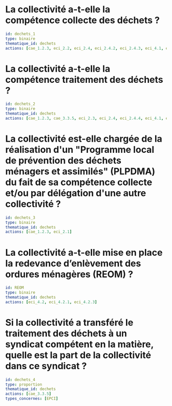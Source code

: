 # La collectivité a-t-elle la compétence collecte des déchets ?
```yaml
id: dechets_1
type: binaire
thematique_id: dechets
actions: [cae_1.2.3, eci_2.2, eci_2.4, eci_2.4.2, eci_2.4.3, eci_4.1, eci_4.2, eci_4.2.1, eci_4.2.2, eci_4.2.3, eci_4.2.4]
```

# La collectivité a-t-elle la compétence traitement des déchets ?
```yaml
id: dechets_2
type: binaire
thematique_id: dechets
actions: [cae_1.2.3, cae_3.3.5, eci_2.3, eci_2.4, eci_2.4.4, eci_4.1, eci_4.2]
```

# La collectivité est-elle chargée de la réalisation d'un "Programme local de prévention des déchets ménagers et assimilés" (PLPDMA) du fait de sa compétence collecte et/ou par délégation d'une autre collectivité ?
```yaml
id: dechets_3
type: binaire
thematique_id: dechets
actions: [cae_1.2.3, eci_2.1]
```

# La collectivité a-t-elle mise en place la redevance d’enlèvement des ordures ménagères (REOM) ?
```yaml
id: REOM
type: binaire
thematique_id: dechets
actions: [eci_4.2, eci_4.2.1, eci_4.2.3]
```

# Si la collectivité a transféré le traitement des déchets à un syndicat compétent en la matière, quelle est la part de la collectivité dans ce syndicat ?
```yaml
id: dechets_4
type: proportion
thematique_id: dechets
actions: [cae_3.3.5]
types_concernes: [EPCI]
```
